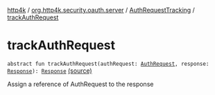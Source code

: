 [http4k](../../index.md) / [org.http4k.security.oauth.server](../index.md) / [AuthRequestTracking](index.md) / [trackAuthRequest](./track-auth-request.md)

# trackAuthRequest

`abstract fun trackAuthRequest(authRequest: `[`AuthRequest`](../-auth-request/index.md)`, response: `[`Response`](../../org.http4k.core/-response/index.md)`): `[`Response`](../../org.http4k.core/-response/index.md) [(source)](https://github.com/http4k/http4k/blob/master/http4k-security-oauth/src/main/kotlin/org/http4k/security/oauth/server/AuthRequestTracking.kt#L14)

Assign a reference of AuthRequest to the response

